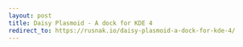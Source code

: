 ```yaml
---
layout: post
title: Daisy Plasmoid - A dock for KDE 4
redirect_to: https://rusnak.io/daisy-plasmoid-a-dock-for-kde-4/
---
```

